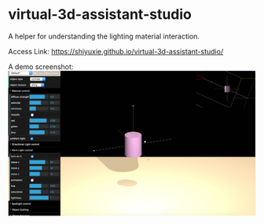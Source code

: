 # virtual-3d-assistant-studio

A helper for understanding the lighting material interaction. 

Access Link: https://shiyuxie.github.io/virtual-3d-assistant-studio/

A demo screenshot:
<img src="demo.png" />
